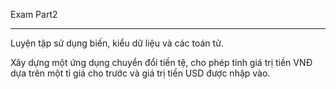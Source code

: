 Exam Part2
**************************
Luyện tập sử dụng biến, kiểu dữ liệu và các toán tử.

Xây dựng một ứng dụng chuyển đổi tiền tệ, 
cho phép tính giá trị tiền VNĐ dựa trên một tỉ giá cho trước và giá trị tiền USD được nhập vào.
